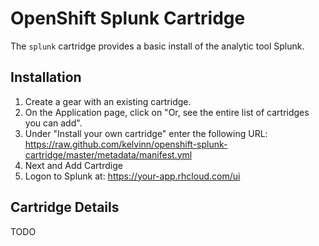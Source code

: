 # OpenShift Splunk Cartridge

The `splunk` cartridge provides a basic install of the analytic tool Splunk.

## Installation
1. Create a gear with an existing cartridge.
2. On the Application page, click on "Or, see the entire list of cartridges you can add".
3. Under "Install your own cartridge" enter the following URL: https://raw.github.com/kelvinn/openshift-splunk-cartridge/master/metadata/manifest.yml
4. Next and Add Cartrdige
5. Logon to Splunk at: https://your-app.rhcloud.com/ui

## Cartridge Details

TODO